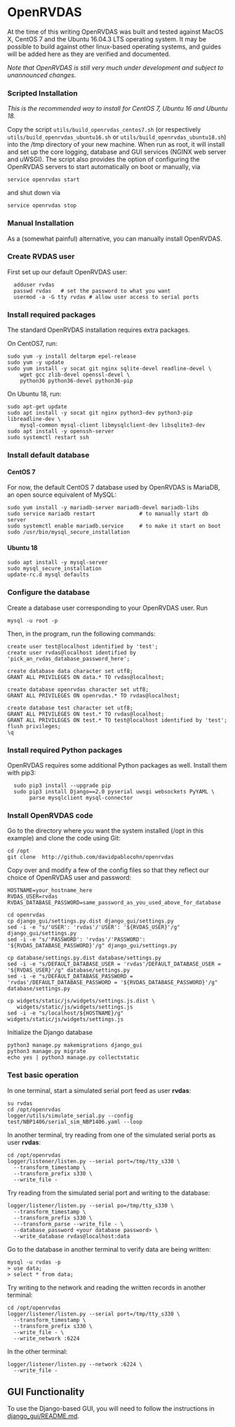 # OpenRVDAS
At the time of this writing OpenRVDAS was built and tested against MacOS X, CentOS 7 and the Ubuntu 16.04.3 LTS operating system. It may be possible to build against other linux-based operating systems, and guides will be added here as they are verified and documented.

*Note that OpenRVDAS is still very much under development and subject to unannounced changes.*

### Scripted Installation

_This is the recommended way to install for CentOS 7, Ubuntu 16 and Ubuntu 18._

Copy the script ``utils/build_openrvdas_centos7.sh`` (or respectively ``utils/build_openrvdas_ubuntu16.sh``
or ``utils/build_openrvdas_ubuntu18.sh``) into the /tmp
directory of your new machine. When run as root, it will install and
set up the core logging, database and GUI services (NGINX web server
and uWSGI). The script also provides the option of configuring the
OpenRVDAS servers to start automatically on boot or manually, via

```service openrvdas start```

and shut down via

```service openrvdas stop```

### Manual Installation

As a (somewhat painful) alternative, you can manually install OpenRVDAS.

### Create RVDAS user
First set up our default OpenRVDAS user:

```
  adduser rvdas
  passwd rvdas   # set the password to what you want
  usermod -a -G tty rvdas # allow user access to serial ports
```

### Install required packages
The standard OpenRVDAS installation requires extra packages. 

On CentOS7, run:
```
sudo yum -y install deltarpm epel-release
sudo yum -y update
sudo yum install -y socat git nginx sqlite-devel readline-devel \
    wget gcc zlib-devel openssl-devel \
    python36 python36-devel python36-pip
```

On Ubuntu 18, run:
```    
sudo apt-get update
sudo apt install -y socat git nginx python3-dev python3-pip libreadline-dev \
    mysql-common mysql-client libmysqlclient-dev libsqlite3-dev 
sudo apt install -y openssh-server
sudo systemctl restart ssh
```

### Install default database

#### CentOS 7
For now, the default CentOS 7 database used by OpenRVDAS is MariaDB, an open source equivalent of MySQL:
```
sudo yum install -y mariadb-server mariadb-devel mariadb-libs
sudo service mariadb restart              # to manually start db server
sudo systemctl enable mariadb.service     # to make it start on boot
sudo /usr/bin/mysql_secure_installation
```

#### Ubuntu 18
```
sudo apt install -y mysql-server
sudo mysql_secure_installation
update-rc.d mysql defaults
```

### Configure the database
Create a database user corresponding to your OpenRVDAS user. Run
```
mysql -u root -p
```

Then, in the program, run the following commands:
```
create user test@localhost identified by 'test';
create user rvdas@localhost identified by 'pick_an_rvdas_database_password_here';

create database data character set utf8;
GRANT ALL PRIVILEGES ON data.* TO rvdas@localhost;

create database openrvdas character set utf8;
GRANT ALL PRIVILEGES ON openrvdas.* TO rvdas@localhost;

create database test character set utf8;
GRANT ALL PRIVILEGES ON test.* TO rvdas@localhost;
GRANT ALL PRIVILEGES ON test.* TO test@localhost identified by 'test';
flush privileges;
\q
```

### Install required Python packages
OpenRVDAS requires some additional Python packages as well. Install them with pip3:

```
  sudo pip3 install --upgrade pip
  sudo pip3 install Django==2.0 pyserial uwsgi websockets PyYAML \
       parse mysqlclient mysql-connector
```

### Install OpenRVDAS code

Go to the directory where you want the system installed (/opt in this example) and clone the code using Git:
```
cd /opt
git clone  http://github.com/davidpablocohn/openrvdas
```

Copy over and modify a few of the config files so that they reflect our choice of OpenRVDAS user and password:
```
HOSTNAME=your_hostname_here
RVDAS_USER=rvdas
RVDAS_DATABASE_PASSWORD=same_password_as_you_used_above_for_database

cd openrvdas
cp django_gui/settings.py.dist django_gui/settings.py
sed -i -e "s/'USER': 'rvdas'/'USER': '${RVDAS_USER}'/g" django_gui/settings.py
sed -i -e "s/'PASSWORD': 'rvdas'/'PASSWORD': '${RVDAS_DATABASE_PASSWORD}'/g" django_gui/settings.py

cp database/settings.py.dist database/settings.py
sed -i -e "s/DEFAULT_DATABASE_USER = 'rvdas'/DEFAULT_DATABASE_USER = '${RVDAS_USER}'/g" database/settings.py
sed -i -e "s/DEFAULT_DATABASE_PASSWORD = 'rvdas'/DEFAULT_DATABASE_PASSWORD = '${RVDAS_DATABASE_PASSWORD}'/g" database/settings.py

cp widgets/static/js/widgets/settings.js.dist \
   widgets/static/js/widgets/settings.js
sed -i -e "s/localhost/${HOSTNAME}/g" widgets/static/js/widgets/settings.js
```

Initialize the Django database
```
python3 manage.py makemigrations django_gui
python3 manage.py migrate
echo yes | python3 manage.py collectstatic
```

### Test basic operation

In one terminal, start a simulated serial port feed as user **rvdas**:
```
su rvdas
cd /opt/openrvdas
logger/utils/simulate_serial.py --config test/NBP1406/serial_sim_NBP1406.yaml --loop
```
In another terminal, try reading from one of the simulated serial ports as user **rvdas**:
```
cd /opt/openrvdas
logger/listener/listen.py --serial port=/tmp/tty_s330 \
  --transform_timestamp \
  --transform_prefix s330 \
  --write_file -
```
Try reading from the simulated serial port and writing to the database:
```
logger/listener/listen.py --serial po=/tmp/tty_s330 \
  --transform_timestamp \
  --transform_prefix s330 \
  ---transform_parse --write_file - \
  --database_password <your database password> \
  --write_database rvdas@localhost:data
```
Go to the database in another terminal to verify data are being written:
```
mysql -u rvdas -p
> use data;
> select * from data;
```
Try writing to the network and reading the written records in another terminal:
```
cd /opt/openrvdas
logger/listener/listen.py --serial port=/tmp/tty_s330 \
  --transform_timestamp \
  --transform_prefix s330 \
  --write_file - \
  --write_network :6224
```
In the other terminal:
```
logger/listener/listen.py --network :6224 \
  --write_file -
```

## GUI Functionality
To use the Django-based GUI, you will need to follow the instructions in [django_gui/README.md](django_gui/README.md).

